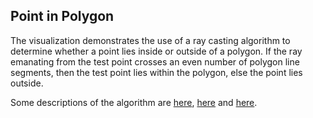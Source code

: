 ## Point in Polygon

The visualization demonstrates the use of a ray casting algorithm to determine whether a point lies inside or outside of a polygon. If the ray emanating from the test point crosses an even number of polygon line segments, then the test point lies within the polygon, else the point lies outside. 

Some descriptions of the algorithm are [here](https://en.wikipedia.org/wiki/Point_in_polygon), [here](http://erich.realtimerendering.com/ptinpoly/) and [here](https://www.ics.uci.edu/~eppstein/161/960307.html). 


